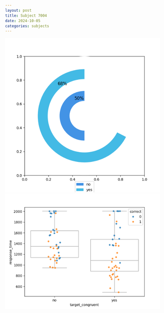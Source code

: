 ```yaml
---
layout: post
title: Subject 7004
date: 2024-10-05
categories: subjects
---
```


![](data/7004/run-4/7004_accuracy_target_congruence.png)
![](data/7004/run-4/7004_rt_congruence.png)
